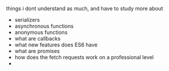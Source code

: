 things i dont understand as much, and have to study more about

- serializers
- asynchronous functions
- anonymous functions
- what are callbacks
- what new features does ES6 have
- what are promises
- how does the fetch requests work on a professional  level
- 
